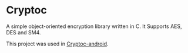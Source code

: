 # Cryptoc
A simple object-oriented encryption library written in C. It Supports AES, DES and SM4.

This project was used in [Cryptoc-android](https://github.com/Hadron67/Cryptoc-android).